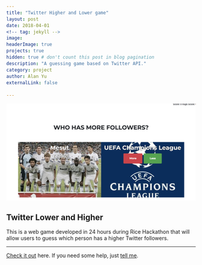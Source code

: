 ```yaml
---
title: "Twitter Higher and Lower game"
layout: post
date: 2018-04-01
<!-- tag: jekyll -->
image: 
headerImage: true
projects: true
hidden: true # don't count this post in blog pagination
description: "A guessing game based on Twitter API."
category: project
author: Alan Yu
externalLink: false

---
```


![Screenshot](https://raw.githubusercontent.com/AlanFermat/twitterhigherlower/master/ingame.png)

## Twitter Lower and Higher 
This is a web game developed in 24 hours during Rice Hackathon that will allow users to guess which person has a higher Twitter followers. 

---

[Check it out](https://github.com/AlanFermat/twitterhigherlower) here.
If you need some help, just [tell me](hhttps://github.com/AlanFermat/twitterhigherlower/issues).
